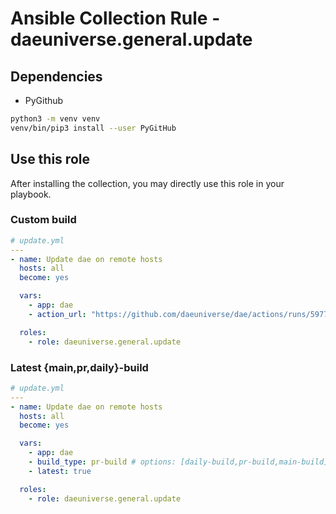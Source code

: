 # Ansible Collection Rule - daeuniverse.general.update

## Dependencies

- PyGithub

```bash
python3 -m venv venv
venv/bin/pip3 install --user PyGitHub
```

## Use this role

After installing the collection, you may directly use this role in your playbook.

### Custom build

```yaml
# update.yml
---
- name: Update dae on remote hosts
  hosts: all
  become: yes

  vars:
    - app: dae
    - action_url: "https://github.com/daeuniverse/dae/actions/runs/5977749239"

  roles:
    - role: daeuniverse.general.update
```

### Latest {main,pr,daily}-build

```yaml
# update.yml
---
- name: Update dae on remote hosts
  hosts: all
  become: yes

  vars:
    - app: dae
    - build_type: pr-build # options: [daily-build,pr-build,main-build]
    - latest: true

  roles:
    - role: daeuniverse.general.update
```
